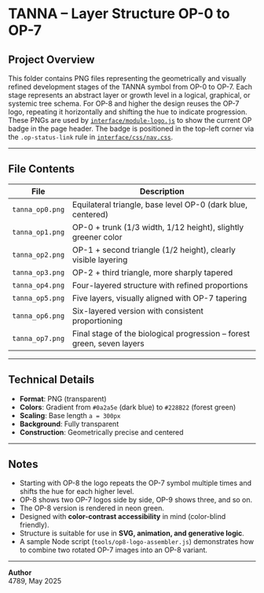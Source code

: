 # TANNA – Layer Structure OP-0 to OP-7

## Project Overview

This folder contains PNG files representing the geometrically and visually refined development stages
of the TANNA symbol from OP-0 to OP-7. Each stage represents an abstract layer or growth level
in a logical, graphical, or systemic tree schema. For OP-8 and higher the design reuses the OP-7 logo,
repeating it horizontally and shifting the hue to indicate progression.
These PNGs are used by [`interface/module-logo.js`](../../../interface/module-logo.js) to show the current OP badge in the page header. The badge is positioned in the top-left corner via the `.op-status-link` rule in [`interface/css/nav.css`](../../../interface/css/nav.css).



---

## File Contents

| File                        | Description                                                        |
|----------------------------|--------------------------------------------------------------------|
| `tanna_op0.png`   | Equilateral triangle, base level OP-0 (dark blue, centered)        |
| `tanna_op1.png`      | OP-0 + trunk (1/3 width, 1/12 height), slightly greener color      |
| `tanna_op2.png` | OP-1 + second triangle (1/2 height), clearly visible layering     |
| `tanna_op3.png` | OP-2 + third triangle, more sharply tapered                      |
| `tanna_op4.png`    | Four-layered structure with refined proportions                    |
| `tanna_op5.png`    | Five layers, visually aligned with OP-7 tapering                   |
| `tanna_op6.png`    | Six-layered version with consistent proportioning                  |
| `tanna_op7.png`    | Final stage of the biological progression – forest green, seven layers |

---

## Technical Details

- **Format**: PNG (transparent)
- **Colors**: Gradient from `#0a2a5e` (dark blue) to `#228B22` (forest green)
- **Scaling**: Base length `a = 300px`
- **Background**: Fully transparent
- **Construction**: Geometrically precise and centered

---

## Notes

- Starting with OP-8 the logo repeats the OP-7 symbol multiple times and shifts the hue for each higher level.
- OP-8 shows two OP-7 logos side by side, OP-9 shows three, and so on.
- The OP-8 version is rendered in neon green.
- Designed with **color-contrast accessibility** in mind (color-blind friendly).
- Structure is suitable for use in **SVG, animation, and generative logic**.
- A sample Node script (`tools/op8-logo-assembler.js`) demonstrates how to
  combine two rotated OP-7 images into an OP-8 variant.

---

**Author**  
4789, May 2025
